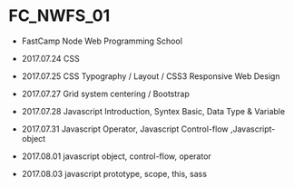 # FC_NWFS_01

- FastCamp Node Web Programming School

- 2017.07.24 CSS
- 2017.07.25 CSS Typography / Layout / CSS3 Responsive Web Design  
- 2017.07.27 Grid system centering / Bootstrap  
- 2017.07.28 Javascript Introduction, Syntex Basic, Data Type & Variable  
- 2017.07.31 Javascript Operator, Javascript Control-flow ,Javascript-object  
- 2017.08.01 javascript object, control-flow, operator  
- 2017.08.03 javascript prototype, scope, this, sass